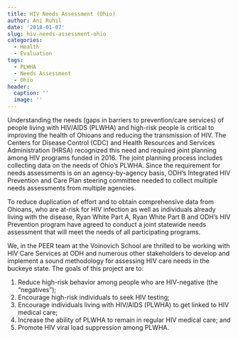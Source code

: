 ```yaml
---
title: HIV Needs Assessment (Ohio)
author: Ani Ruhil
date: '2018-01-07'
slug: hiv-needs-assessment-ohio
categories:
  - Health
  - Evaluation
tags:
  - PLWHA
  - Needs Assessment
  - Ohio
header:
  caption: ''
  image: ''
---
```


Understanding the needs (gaps in barriers to prevention/care services) of people living with HIV/AIDS (PLWHA) and high-risk people is critical to improving the health of Ohioans and reducing the transmission of HIV. The Centers for Disease Control (CDC) and Health Resources and Services Administration (HRSA) recognized this need and required joint planning among HIV programs funded in 2016. The joint planning process includes collecting data on the needs of Ohio’s PLWHA. Since the requirement for needs assessments is on an agency-by-agency basis, ODH’s Integrated HIV Prevention and Care Plan steering committee needed to collect multiple needs assessments from multiple agencies.

To reduce duplication of effort and to obtain comprehensive data from Ohioans, who are at-risk for HIV infection as well as individuals already living with the disease, Ryan White Part A, Ryan White Part B and ODH’s HIV Prevention program have agreed to conduct a joint statewide needs assessment that will meet the needs of all participating programs. 

We, in the PEER team at the Voinovich School are thrilled to be working with HIV Care Services at ODH and numerous other stakeholders to develop and implement a sound methodology for assessing HIV care needs in the buckeye state. The goals of this project are to: 

1. Reduce high-risk behavior among people who are HIV-negative (the “negatives”); 
2. Encourage high-risk individuals to seek HIV testing; 
3. Encourage individuals living with HIV/AIDS (PLWHA) to get linked to HIV medical care; 
4. Increase the ability of PLWHA to remain in regular HIV medical care; and 
5. Promote HIV viral load suppression among PLWHA. 

 
